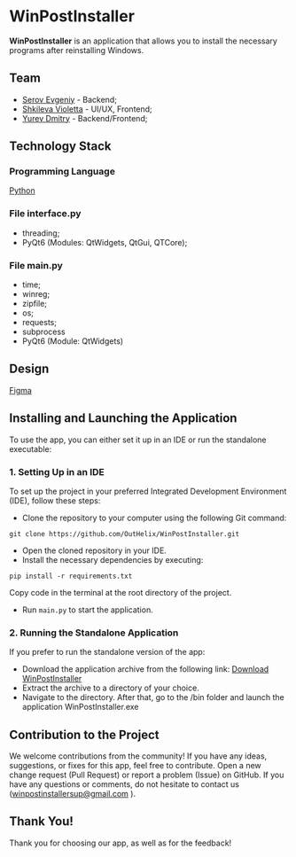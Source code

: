 # WinPostInstaller

**WinPostInstaller** is an application that allows you to install the necessary programs after reinstalling Windows.

## Team

+ [Serov Evgeniy](https://github.com/OutHelix) - Backend;
+ [Shkileva Violetta](https://github.com/vvvleva) - UI/UX, Frontend;
+ [Yurev Dmitry](https://github.com/dayerzz) - Backend/Frontend;

## Technology Stack

### Programming Language

[Python](https://www.python.org)

### File interface.py
+ threading;
+ PyQt6 (Modules: QtWidgets, QtGui, QTCore);
### File main.py
+ time;
+ winreg;
+ zipfile;
+ os;
+ requests;
+ subprocess
+ PyQt6 (Module: QtWidgets)
## Design

[Figma](https://www.figma.com/file/nyLfNlCOXG47v2MMvyyHQB/Untitled?type=design&node-id=0-1&mode=design)

## Installing and Launching the Application

To use the app, you can either set it up in an IDE or run the standalone executable:

### 1. Setting Up in an IDE

To set up the project in your preferred Integrated Development Environment (IDE), follow these steps:

- Clone the repository to your computer using the following Git command:
```
git clone https://github.com/OutHelix/WinPostInstaller.git
```
- Open the cloned repository in your IDE.
- Install the necessary dependencies by executing:
```
pip install -r requirements.txt
```

Copy code in the terminal at the root directory of the project.
- Run `main.py` to start the application.

### 2. Running the Standalone Application

If you prefer to run the standalone version of the app:

- Download the application archive from the following link: [Download WinPostInstaller](https://drive.google.com/file/d/12UHmVx3Be7huh5b8LLpil9-O92N3S-8z/view?usp=sharing)
- Extract the archive to a directory of your choice.
- Navigate to the directory. After that, go to the /bin folder and launch the application WinPostInstaller.exe

## Contribution to the Project

We welcome contributions from the community! If you have any ideas, suggestions, or fixes for this app, feel free to contribute. Open a new change request (Pull Request) or report a problem (Issue) on GitHub. If you have any questions or comments, do not hesitate to contact us (winpostinstallersup@gmail.com
).

## Thank You!

Thank you for choosing our app, as well as for the feedback!
